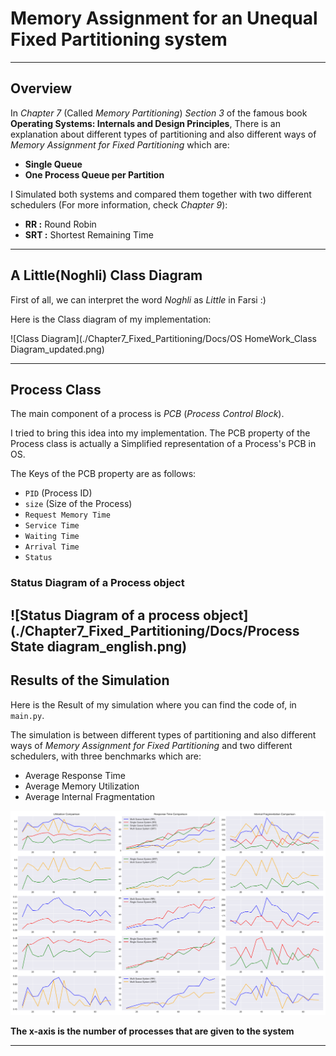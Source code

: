 # Memory Assignment for an Unequal Fixed Partitioning system

---
## Overview
 In *Chapter 7* (Called *Memory Partitioning*) *Section 3* of the famous book **Operating Systems:
 Internals and Design Principles**, 
There is an explanation about different types of partitioning and also
 different ways of *Memory Assignment for Fixed Partitioning* which are:
- **Single Queue**
- **One Process Queue per Partition**


I Simulated both systems and compared them together with two different schedulers
(For more information, check *Chapter 9*):
- **RR :** Round Robin
- **SRT :** Shortest Remaining Time

---
## A Little(Noghli) Class Diagram
First of all, we can interpret the word *Noghli* as *Little* in Farsi :)

Here is the Class diagram of my implementation: 

![Class Diagram](./Chapter7_Fixed_Partitioning/Docs/OS HomeWork_Class Diagram_updated.png)

---
## Process Class

The main component of a process is *PCB* (*Process Control Block*).

I tried to bring this idea into my implementation.
The PCB property of the Process class is actually a Simplified representation of a Process's PCB in OS.

The Keys of the PCB property are as follows:

- `PID` (Process ID)
- `size` (Size of the Process)
- `Request Memory Time`
- `Service Time`
- `Waiting Time`
- `Arrival Time`
- `Status`

### Status Diagram of a Process object

![Status Diagram of a process object](./Chapter7_Fixed_Partitioning/Docs/Process State diagram_english.png)
---
## Results of the Simulation
Here is the Result of my simulation where you can find the code of, in `main.py`.

The simulation is between different types of partitioning and also
 different ways of *Memory Assignment for Fixed Partitioning* and two different schedulers,
with three benchmarks which are:
- Average Response Time
- Average Memory Utilization
- Average Internal Fragmentation


![Comparison Plots](./Chapter7_Fixed_Partitioning/Plots/Plots.png)

**The x-axis is the number of processes that are given to the system**

---

 